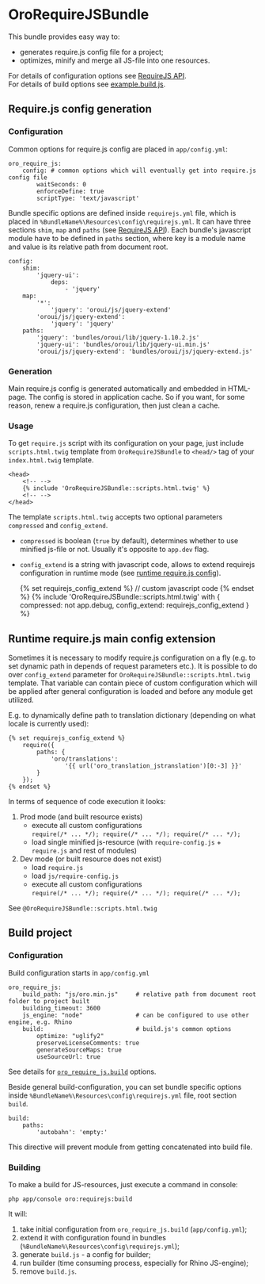 OroRequireJSBundle
====================
This bundle provides easy way to:

 -  generates require.js config file for a project;
 -  optimizes, minify and merge all JS-file into one resources.

For details of configuration options see [RequireJS API].<br />
For details of build options see [example.build.js].

## Require.js config generation
### Configuration
Common options for require.js config are placed in ```app/config.yml```:

    oro_require_js:
        config: # common options which will eventually get into require.js config file
            waitSeconds: 0
            enforceDefine: true
            scriptType: 'text/javascript'

Bundle specific options are defined inside ```requirejs.yml``` file, which is placed in ```%BundleName%\Resources\config\requirejs.yml```.
It can have three sections ```shim```, ```map``` and ```paths``` (see [RequireJS API]).
Each bundle's javascript module have to be defined in ```paths``` section, where key is a module name and value is its relative path from document root.

    config:
        shim:
            'jquery-ui':
                deps:
                    - 'jquery'
        map:
            '*':
                'jquery': 'oroui/js/jquery-extend'
            'oroui/js/jquery-extend':
                'jquery': 'jquery'
        paths:
            'jquery': 'bundles/oroui/lib/jquery-1.10.2.js'
            'jquery-ui': 'bundles/oroui/lib/jquery-ui.min.js'
            'oroui/js/jquery-extend': 'bundles/oroui/js/jquery-extend.js'

### Generation
Main require.js config is generated automatically and embedded in HTML-page. The config is stored in application cache. So if you want, for some reason, renew a require.js configuration, then just clean a cache.

### Usage
To get `require.js` script with its configuration on your page, just include `scripts.html.twig` template from `OroRequireJSBundle` to `<head/>` tag of your `index.html.twig` template.

    <head>
        <!-- -->
        {% include 'OroRequireJSBundle::scripts.html.twig' %}
        <!-- -->
    </head>




The template `scripts.html.twig` accepts two optional parameters `compressed` and `config_extend`.

- `compressed` is boolean (`true` by default), determines whether to use minified js-file or not. Usually it's opposite to `app.dev` flag.
- `config_extend` is a string with javascript code, allows to extend requirejs configuration in runtime mode (see [runtime require.js config](#runtime-requirejs-main-config-extension)).


    {% set requirejs_config_extend %}
        // custom javascript code
    {% endset %}
    {% include 'OroRequireJSBundle::scripts.html.twig' with {
        compressed: not app.debug,
        config_extend: requirejs_config_extend
    } %}


## Runtime require.js main config extension

Sometimes it is necessary to modify require.js configuration on a fly (e.g. to set dynamic path in depends of request parameters etc.).
It is possible to do over `config_extend` parameter for `OroRequireJSBundle::scripts.html.twig` template.
That variable can contain piece of custom configuration which will be applied after general configuration is loaded and before any module get utilized.

E.g. to dynamically define path to translation dictionary (depending on what locale is currently used):

    {% set requirejs_config_extend %}
        require({
            paths: {
                'oro/translations':
                    '{{ url('oro_translation_jstranslation')[0:-3] }}'
            }
        });
    {% endset %}


In terms of sequence of code execution it looks:

 1. Prod mode (and built resource exists)
    - execute all custom configurations<br />
    ```require(/* ... */); require(/* ... */); require(/* ... */);```
    - load single minified js-resource (with ```require-config.js``` + ```require.js``` and rest of modules)
 1. Dev mode (or built resource does not exist)
    - load ```require.js```
    - load ```js/require-config.js```
    - execute all custom configurations<br />
    ```require(/* ... */); require(/* ... */); require(/* ... */);```

See ```@OroRequireJSBundle::scripts.html.twig```

## Build project
### Configuration
Build configuration starts in ```app/config.yml```

    oro_require_js:
        build_path: "js/oro.min.js"     # relative path from document root folder to project built
        building_timeout: 3600
        js_engine: "node"               # can be configured to use other engine, e.g. Rhino
        build:                          # build.js's common options
            optimize: "uglify2"
            preserveLicenseComments: true
            generateSourceMaps: true
            useSourceUrl: true

See details for [```oro_require_js.build```][example.build.js] options.

Beside general build-configuration, you can set bundle specific options inside ```%BundleName%\Resources\config\requirejs.yml``` file, root section ```build```.

    build:
        paths:
            'autobahn': 'empty:'

This directive will prevent module from getting concatenated into build file.

### Building
To make a build for JS-resources, just execute a command in console:

    php app/console oro:requirejs:build

It will:

1. take initial configuration from ```oro_require_js.build``` (```app/config.yml```);
1. extend it with configuration found in bundles (```%BundleName%\Resources\config\requirejs.yml```);
1. generate ```build.js``` - a config for builder;
1. run builder (time consuming process, especially for Rhino JS-engine);
1. remove ```build.js```.

[RequireJS API]: <http://requirejs.org/docs/api.html#config>
[example.build.js]: <https://github.com/jrburke/r.js/blob/master/build/example.build.js>
